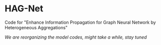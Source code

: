 # HAG-Net
Code for "Enhance Information Propagation for Graph Neural Network by Heterogeneous Aggregations"

*We are reorganizing the model codes, might take a while, stay tuned*
